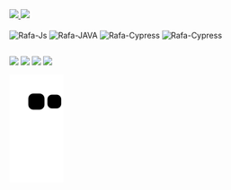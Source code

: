  <div>
  <a href="https://github.com/Rafael-Braz">
  <img height="180em" src="https://github-readme-stats.vercel.app/api?username=Rafael-Braz&show_icons=true&theme=radical&include_all_commits=true&count_private=true$border_radius=true"/>
  </a>
    <a href="https://github.com/Rafael-Braz">
  <img height="180em"  src="https://github-readme-stats.vercel.app/api/top-langs/?username=Rafael-Braz&layout=compact&langs_count=7&theme=radical"/>
    </a>
</div>
 
<div style="display: inline_block" ><br>
  <img align="center" alt="Rafa-Js" height="40" width="100" src="https://img.shields.io/badge/JavaScript-F7DF1E?style=for-the-badge&logo=javascript&logoColor=black">
   <img align="center" alt="Rafa-JAVA" height="40" width="100" src="https://img.shields.io/badge/Java-ED8B00?style=for-the-badge&logo=java&logoColor=white">
  <img align="center" alt="Rafa-Cypress" height="40" width="100" src="https://automationpanda.files.wordpress.com/2018/07/cypress-io-logo-social-share-e1532238308348.png?w=620">
  <img align="center" alt="Rafa-Cypress" height="40" width="100" src="https://automationpanda.files.wordpress.com/2017/10/cucumber.png?w=620">
</div>
  
  ##
 
<div> 
  <a href="https://www.linkedin.com/in/rafael-braz" target="_blank"><img src="https://img.shields.io/badge/-LinkedIn-%230077B5?style=for-the-badge&logo=linkedin&logoColor=white" target="_blank"></a> 
  <a href = "mailto:rafabraz13@gmail.com"><img src="https://img.shields.io/badge/-Gmail-%23333?style=for-the-badge&logo=gmail&logoColor=white" target="_blank"></a>
   <a href="https://www.instagram.com/rafa.braz" target="_blank"><img src="https://img.shields.io/badge/-Instagram-%23E4405F?style=for-the-badge&logo=instagram&logoColor=white" target="_blank"></a>
   <a href="https://steamcommunity.com/id/RafaelBraz/" target="_blank"><img src="https://img.shields.io/badge/Steam-000000?style=for-the-badge&logo=steam&logoColor=white" target="_blank"></a>
  
  </div>
   
 
  ![Snake animation](https://github.com/rafaballerini/rafaballerini/blob/output/github-contribution-grid-snake.svg)
 
</div>
